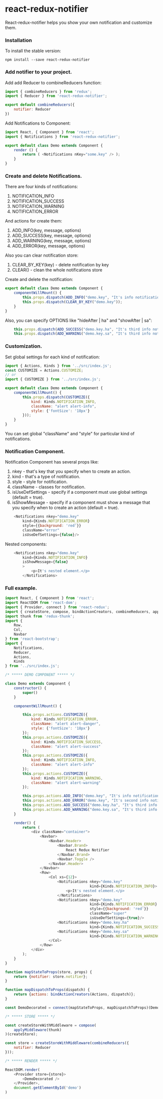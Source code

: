 # react-redux-notifier

React-redux-notifier helps you show your own notification and customize them.

### Installation

To install the stable version:

```
npm install --save react-redux-notifier
```

### Add notifier to your project.

Add add Reducer to combineReducers function:

```js
import { combineReducers } from 'redux';
import { Reducer } from 'react-redux-notifier';

export default combineReducers({
    notifier: Reducer
})
```

Add Notifications to Component:

```js
import React, { Component } from 'react';
import { Notifications } from 'react-redux-notifier';

export default class Demo extends Component {
    render () {
        return ( <Notifications nKey="some.key" /> );
    }
}
```

### Create and delete Notifications.

There are four kinds of notifications: 

1. NOTIFICATION_INFO
2. NOTIFICATION_SUCCESS
3. NOTIFICATION_WARNING
4. NOTIFICATION_ERROR

And actions for create them:

1. ADD_INFO(key, message, options)
2. ADD_SUCCESS(key, message, options)
3. ADD_WARNING(key, message, options)
4. ADD_ERROR(key, message, options)

Also you can clear notification store:

1. CLEAR_BY_KEY(key) - delete notification by key
2. CLEAR()           - clean the whole notifications store

Create and delete the notification:

```js
export default class Demo extends Component {
    componentWillMount() { 
        this.props.dispatch(ADD_INFO("demo.key", "It's info notification."));
        this.props.dispatch(CLEAR_BY_KEY("demo.key"));
    }
}
```

Also, you can specify OPTIONS like "hideAfter | ha" and "showAfter | sa":

```js
    this.props.dispatch(ADD_SUCCESS("demo.key.ha", "It's third info notification that will disappear after 3 seconds.", {ha: 3000}));
    this.props.dispatch(ADD_WARNING("demo.key.sa", "It's third info notification that appear after 3 seconds.", {sa: 3000}));
```

### Customization.

Set global settings for each kind of notification:

```js
import { Actions, Kinds } from '../src/index.js';
const CUSTOMIZE = Actions.CUSTOMIZE;
// or
import { CUSTOMIZE } from '../src/index.js';

export default class Demo extends Component {
    componentWillMount() { 
        this.props.dispatch(CUSTOMIZE({
            kind: Kinds.NOTIFICATION_INFO,
            className: "alert alert-info",
            style: {'fontSize': '18px'}
        }));
    }
}
```

You can set global "className" and "style" for particular kind of notifications.

### Notification Component.

Notification Component has several props like:

1. nkey - that's key that you specify when to create an action.
2. kind - that's a type of notification.
3. style - style for notification.
4. className - classes for notification.
5. isUseDefSettings - specify if a component must use global settings (default = true).
6. isShowMessage - specify if a component must show a message that you specify when to create an action (default = true).

```js
    <Notifications nkey="demo.key"
        kind={Kinds.NOTIFICATION_ERROR}
        style={{background: 'red'}}
        className="error"
        isUseDefSettings={false}/>
```

Nested components:

```js
    <Notifications nkey="demo.key"
        kind={Kinds.NOTIFICATION_INFO}
        isShowMessage={false}
        >
            <p>It's nested element.</p>
        </Notifications>
```

### Full example.

```js
import React, { Component } from 'react';
import ReactDOM from 'react-dom';
import { Provider, connect } from 'react-redux';
import { createStore, compose, bindActionCreators, combineReducers, applyMiddleware } from 'redux';
import thunk from 'redux-thunk';
import {
    Row,
    Col,
    Navbar
} from 'react-bootstrap';
import {
    Notifications,
    Reducer,
    Actions,
    Kinds
} from '../src/index.js';

/* ***** DEMO COMPONENT ***** */

class Demo extends Component {
    constructor() {
        super()
    }

    componentWillMount() {

        this.props.actions.CUSTOMIZE({
            kind: Kinds.NOTIFICATION_ERROR,
            className: "alert alert-danger",
            style: {'fontSize': '18px'}
        });
        this.props.actions.CUSTOMIZE({
            kind: Kinds.NOTIFICATION_SUCCESS,
            className: "alert alert-success"
        });
        this.props.actions.CUSTOMIZE({
            kind: Kinds.NOTIFICATION_INFO,
            className: "alert alert-info"
        });
        this.props.actions.CUSTOMIZE({
            kind: Kinds.NOTIFICATION_WARNING,
            className: "alert alert-warning"
        });

        this.props.actions.ADD_INFO("demo.key", "It's info notification.");
        this.props.actions.ADD_ERROR("demo.key", "It's second info notification.");
        this.props.actions.ADD_SUCCESS("demo.key.ha", "It's third info notification that will disappear after 3 seconds.", {ha: 3000});
        this.props.actions.ADD_WARNING("demo.key.sa", "It's third info notification that appear after 3 seconds.", {sa: 3000});
    }

    render() {
        return (
            <div className="container">
                <Navbar>
                    <Navbar.Header>
                        <Navbar.Brand>
                            React Redux Notifier
                        </Navbar.Brand>
                        <Navbar.Toggle />
                    </Navbar.Header>
                </Navbar>
                <Row>
                    <Col xs={12}>
                        <Notifications nkey="demo.key"
                                       kind={Kinds.NOTIFICATION_INFO}>
                            <p>It's nested element.</p>
                        </Notifications>
                        <Notifications nkey="demo.key"
                                       kind={Kinds.NOTIFICATION_ERROR}
                                       style={{background: 'red'}}
                                       className="super"
                                       isUseDefSettings={true}/>
                        <Notifications nkey="demo.key.ha"
                                       kind={Kinds.NOTIFICATION_SUCCESS}/>
                        <Notifications nkey="demo.key.sa"
                                       kind={Kinds.NOTIFICATION_WARNING}/>
                    </Col>
                </Row>
            </div>
        );
    }
}

function mapStateToProps(store, props) {
    return {notifier: store.notifier};
}

function mapDispatchToProps(dispatch) {
    return {actions: bindActionCreators(Actions, dispatch)};
}

const DemoDecorated = connect(mapStateToProps, mapDispatchToProps)(Demo);

/* ***** STORE ***** */

const createStoreWithMiddleware = compose(
    applyMiddleware(thunk)
)(createStore);

const store = createStoreWithMiddleware(combineReducers({
    notifier: Reducer
}));

/* ***** RENDER ***** */

ReactDOM.render(
    <Provider store={store}>
        <DemoDecorated />
    </Provider>,
    document.getElementById('demo')
)

```